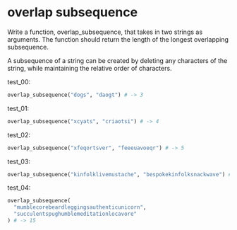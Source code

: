 # overlap subsequence

Write a function, overlap_subsequence, that takes in two strings as arguments. The function should return the length of the longest overlapping subsequence.

A subsequence of a string can be created by deleting any characters of the string, while maintaining the relative order of characters.

test_00:
```py
overlap_subsequence("dogs", "daogt") # -> 3
```

test_01:
```py
overlap_subsequence("xcyats", "criaotsi") # -> 4
```

test_02:
```py
overlap_subsequence("xfeqortsver", "feeeuavoeqr") # -> 5
```

test_03:
```py
overlap_subsequence("kinfolklivemustache", "bespokekinfolksnackwave") # -> 11
```

test_04:
```py
overlap_subsequence(
  "mumblecorebeardleggingsauthenticunicorn",
  "succulentspughumblemeditationlocavore"
) # -> 15
```

